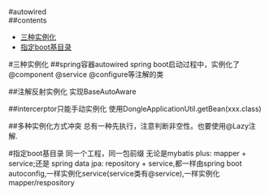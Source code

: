 #autowired                                                                   
##contents                                                                
- [三种实例化](#三种实例化) 
- [指定boot基目录](#指定boot基目录) 


#三种实例化
##spring容器autowired
 spring boot启动过程中，实例化了@component @service @configure等注解的类


##注解反射实例化
  实现BaseAutoAware


##intercerptor只能手动实例化
  使用DongleApplicationUtil.getBean(xxx.class)


##多种实例化方式冲突
  总有一种先执行，注意判断非空性。也要使用@Lazy注解.


#指定boot基目录
   同一个工程，同一包前缀
   无论是mybatis plus: mapper + service;还是 spring data jpa: repository + service,都一样由spring boot autoconfig,一样实例化service(service类有@service),一样实例化mapper/respository
   